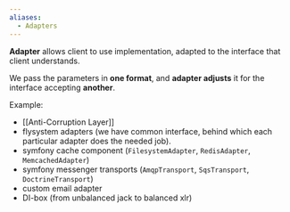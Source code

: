 ```yaml
---
aliases:
  - Adapters
---
```

**Adapter** allows client to use implementation, adapted to the interface that client understands.

We pass the parameters in **one format**, and **adapter adjusts** it for the interface accepting **another**.
 
Example: 
- [[Anti-Corruption Layer]]
- flysystem adapters (we have common interface, behind which each particular adapter does the needed job).
- symfony cache component (`FilesystemAdapter`, `RedisAdapter`, `MemcachedAdapter`)
- symfony messenger transports (`AmqpTransport`, `SqsTransport`, `DoctrineTransport`)
- custom email adapter 
- DI-box (from unbalanced jack to balanced xlr)
